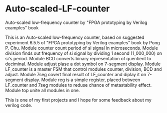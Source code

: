 # Auto-scaled-LF-counter
Auto-scaled low-frequency counter by "FPGA prototyping by Verilog examples" book

This is an Auto-scaled low-frequency counter, based on suggested experiment 6.5.5 of "FPGA prototyping by Verilog examples" book by Pong P. Chu.
Module counter count period of si signal in microseconds.
Module division finds out frequency of si signal by dividing 1 second (1_000_000) on si's period.
Module BCD converts binary representation of quentient to deciminal.
Module adjust plase a dot symbol on 7-segment display.
Module LF_counter is a master FSM that control modules counter, division, BCD and adjust.
Module 7seg covert final result of LF_counter and diplay it on 7-segment display.
Module reg is a simple register, placed between LF_counter and 7seg modules to reduse chance of metastability effect.
Module top unite all modules in one.

This is one of my first projects and I hope for some feedback about my verilog code.
